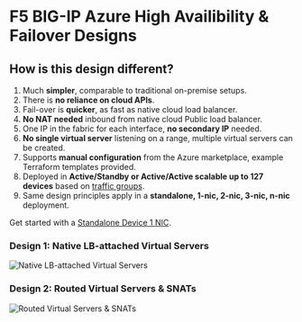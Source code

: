 # F5 BIG-IP Azure High Availibility & Failover Designs

## How is this design different?
 1. Much **simpler**, comparable to traditional on-premise setups.
 2. There is **no reliance on cloud APIs**.
 3. Fail-over is **quicker**, as fast as native cloud load balancer. 
 4. **No NAT needed** inbound from native cloud Public load balancer.
 5. One IP in the fabric for each interface, **no secondary IP** needed.
 6. **No single virtual server** listening on a range, multiple virtual servers can be created.
 7. Supports **manual configuration** from the Azure marketplace, example Terraform templates provided. 
 8. Deployed in **Active/Standby or Active/Active scalable up to 127 devices** based on [traffic groups](https://support.f5.com/csp/article/K41291441).
 9. Same design principles apply in a **standalone, 1-nic, 2-nic, 3-nic, n-nic** deployment.
 
Get started with a [Standalone Device 1 NIC](https://github.com/fadlytabrani/f5-azure-ha-fo/wiki/Active-Standby-HA-FO-1-NIC).

### Design 1: Native LB-attached Virtual Servers
![Native LB-attached Virtual Servers](https://github.com/fadlytabrani/f5-azure-ha-fo/wiki/Standalone-Device-1-NIC)

### Design 2: Routed Virtual Servers & SNATs
![Routed Virtual Servers & SNATs](https://github.com/fadlytabrani/f5-azure-ha-fo/raw/master/architecture-diagrams/f5-azure-ha-fo-routed-vs.png)
